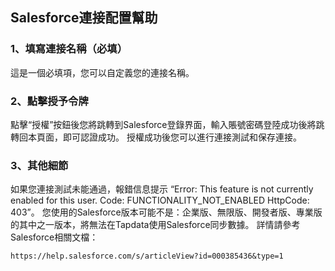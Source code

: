 ## **Salesforce連接配置幫助**

### 1、填寫連接名稱（必填）

這是一個必填項，您可以自定義您的連接名稱。

### 2、點擊授予令牌

點擊“授權”按鈕後您將跳轉到Salesforce登錄界面，輸入賬號密碼登陸成功後將跳轉回本頁面，即可認證成功。
授權成功後您可以進行連接測試和保存連接。

### 3、其他細節

如果您連接測試未能通過，報錯信息提示 “Error: This feature is not currently enabled for this user. Code: FUNCTIONALITY_NOT_ENABLED HttpCode: 403”。 您使用的Salesforce版本可能不是：企業版、無限版、開發者版、專業版的其中之一版本，將無法在Tapdata使用Salesforce同步數據。
詳情請參考Salesforce相關文檔：

```
https://help.salesforce.com/s/articleView?id=000385436&type=1
```